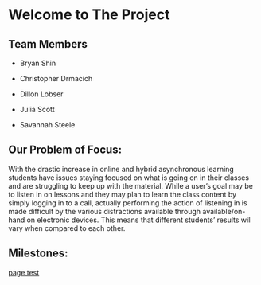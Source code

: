# Welcome to The Project


## Team Members

* Bryan Shin

* Christopher Drmacich

* Dillon Lobser

* Julia Scott

* Savannah Steele

## Our Problem of Focus:

With the drastic increase in online and hybrid asynchronous learning students have issues staying focused on what is going on in their classes and are struggling to keep up with the material. While a user’s goal may be to listen in on lessons and they may plan to learn the class content by simply logging in to a call, actually performing the action of listening in is made difficult by the various distractions available through available/on-hand on electronic devices. This means that different students’ results will vary when compared to each other.

## Milestones:
[page test](https://michaelcotterell.com/hci/2021sp/html/ddq/2021-02-24-WED.html)
